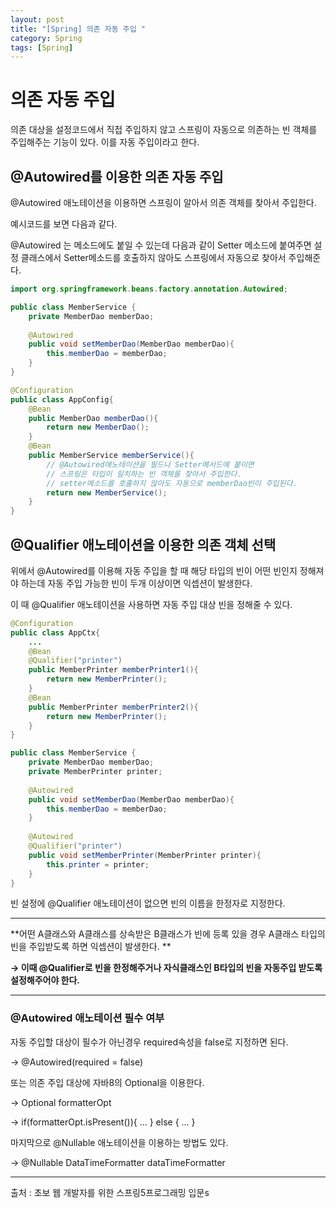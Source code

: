 ```yaml
---
layout: post
title: "[Spring] 의존 자동 주입 "
category: Spring
tags: [Spring]
---
```


# 의존 자동 주입

의존 대상을 설정코드에서 직접 주입하지 않고 스프링이 자동으로 의존하는 빈 객체를 주입해주는 기능이 있다. 이를 자동 주입이라고 한다. 



## @Autowired를 이용한 의존 자동 주입

@Autowired 애노테이션을 이용하면 스프링이 알아서 의존 객체를 찾아서 주입한다.

예시코드를 보면 다음과 같다.



@Autowired 는 메소드에도 붙일 수 있는데 다음과 같이 Setter 메소드에 붙여주면 설정 클래스에서 Setter메소드를 호출하지 않아도 스프링에서 자동으로 찾아서 주입해준다.

```java
import org.springframework.beans.factory.annotation.Autowired;

public class MemberService {
    private MemberDao memberDao;
    
    @Autowired
    public void setMemberDao(MemberDao memberDao){
        this.memberDao = memberDao;
    }
}
```

```java
@Configuration
public class AppConfig{
    @Bean
    public MemberDao memberDao(){
        return new MemberDao();
    }
    @Bean
    public MemberService memberService(){
        // @Autowired애노테이션을 필드나 Setter메서드에 붙이면
        // 스프링은 타입이 일치하는 빈 객체를 찾아서 주입한다.
        // setter메소드를 호출하지 않아도 자동으로 memberDao빈이 주입된다.
        return new MemberService();
    }
}
```



## @Qualifier 애노테이션을 이용한 의존 객체 선택

위에서 @Autowired를 이용해 자동 주입을 할 때 해당 타입의 빈이 어떤 빈인지 정해져야 하는데 자동 주입 가능한 빈이 두개 이상이면 익셉션이 발생한다. 

이 때 @Qualifier 애노테이션을 사용하면 자동 주입 대상 빈을 정해줄 수 있다.

```java
@Configuration
public class AppCtx{
    ...
    @Bean
    @Qualifier("printer")
    public MemberPrinter memberPrinter1(){
        return new MemberPrinter();
    }
    @Bean
    public MemberPrinter memberPrinter2(){
        return new MemberPrinter();
    }
}
```

```java
public class MemberService {
    private MemberDao memberDao;
    private MemberPrinter printer;
    
    @Autowired
    public void setMemberDao(MemberDao memberDao){
        this.memberDao = memberDao;
    }
    
    @Autowired
    @Qualifier("printer")
    public void setMemberPrinter(MemberPrinter printer){
        this.printer = printer;
    }
}
```

 빈 설정에 @Qualifier 애노테이션이 없으면 빈의 이름을 한정자로 지정한다.

---------------------



**어떤 A클래스와 A클래스를 상속받은 B클래스가 빈에 등록 있을 경우 A클래스 타입의 빈을 주입받도록 하면 익셉션이 발생한다. **

**→ 이때 @Qualifier로 빈을 한정해주거나 자식클래스인 B타입의 빈을 자동주입 받도록 설정해주어야 한다.**

-----------------------



### @Autowired 애노테이션 필수 여부

자동 주입할 대상이 필수가 아닌경우 required속성을 false로 지정하면 된다. 

→ @Autowired(required = false) 

또는 의존 주입 대상에 자바8의 Optional을 이용한다.

→ Optional<DataTimeFormatter> formatterOpt	

→ if(formatterOpt.isPresent()){	...	} else { ...	 }

마지막으로 @Nullable 애노테이션을 이용하는 방법도 있다.

→ @Nullable DataTimeFormatter dataTimeFormatter





--------------

출처 : 초보 웹 개발자를 위한 스프링5프로그래밍 입문s

